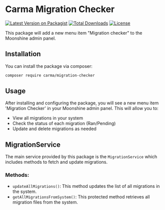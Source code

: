 # Carma Migration Checker

[![Latest Version on Packagist](https://img.shields.io/packagist/v/carma/migration-checker.svg?style=flat-square)](https://packagist.org/packages/carma100/migration-checker)
[![Total Downloads](https://img.shields.io/packagist/dt/carma/migration-checker.svg?style=flat-square)](https://packagist.org/packages/carma100/migration-checker)
[![License](https://img.shields.io/packagist/l/carma/migration-checker.svg?style=flat-square)](https://packagist.org/packages/carma100/migration-checker)

This package will add a new menu item "Migration checker" to the Moonshine admin panel.

## Installation

You can install the package via composer:

```bash
composer require carma/migration-checker
```

## Usage

After installing and configuring the package, you will see a new menu item 'Migration Checker' in your Moonshine admin panel. This will allow you to:

* View all migrations in your system
* Check the status of each migration (Ran/Pending)
* Update and delete migrations as needed

## MigrationService

The main service provided by this package is the `MigrationService` which includes methods to fetch and update migrations.

### Methods:

* `updateAllMigrations()`: This method updates the list of all migrations in the system.
* `getAllMigrationsFromSystem()`: This protected method retrieves all migration files from the system.